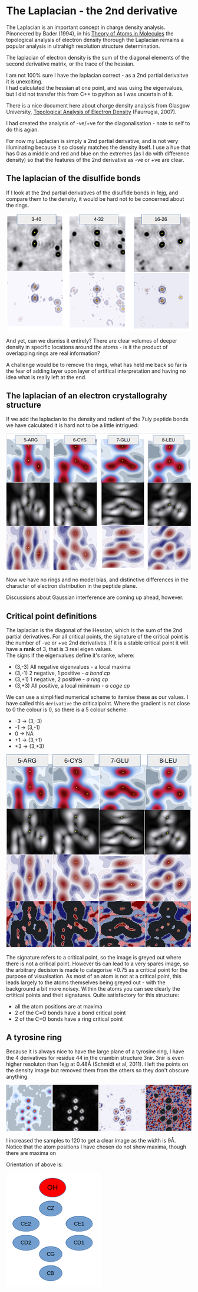 # The Laplacian - the 2nd derivative

The Laplacian is an important concept in charge density analysis. Pinoneered by Bader (1994), 
in his [Theory of Atoms in Molecules](https://www.chemistry.mcmaster.ca/aim/aim_5.html) the 
topological analysis of electron density thorough the Laplacian remains a popular analysis 
in ultrahigh resolution structure determination.  

The laplacian of electron density is the sum of the diagonal elements of the second 
derivative matrix, or the trace of the hessian.  

I am not 100% sure I have the laplacian correct - as a 2nd partial derivaitve it is unexciting.  
I had calculated the hessian at one point, and was using the eigenvalues, but I 
did not transfer this from C++ to python as I was uncertain of it.  

There is a nice document here about charge density analysis from Glasgow University, 
[Topological Analysis of Electron Density](https://www.chem.gla.ac.uk/~louis/xdworkshop/workshop/documentation/jyvaskla_4.pdf) 
(Faurrugia, 2007).  

I had created the analysis of -ve/+ve for the diagonalisation - note to self to do this agian.  

For now my Laplacian is simply a 2nd partial derivative, and is not very illuminating because 
it so closely matches the density itself. I use a hue that has 0 as a middle and red and 
blue on the extremes (as I do with difference density) so that the features of the 2nd 
derivative as -ve or +ve are clear.  

## The laplacian of the disulfide bonds
If I look at the 2nd partial derivatives of the disulfide bonds in 1ejg, and compare them 
to the density, it would be hard not to be concerned about the rings.

![alt text](imgs/di-laplacian.png)

And yet, can we dismiss it entirely? There are clear volumes of deeper density in specific 
locations around the atoms - is it the product of overlapping rings are real information?  

A challenge would be to remove the rings, what has held me back so far is the fear of adding 
layer upon layer of artifical interpretation and having no idea what is really left at the end.  

## The laplacian of an electron crystallograhy structure
If we add the laplacian to the density and radient of the 7uly peptide bonds we have calculated 
it is hard not to be a little intrigued:

![alt text](imgs/ec-laplac.png)  

Now we have no rings and no model bias, and distinctive differences in the character of electron 
distribution in the peptide plane.  

Discussions about Gaussian interference are coming up ahead, however.  

## Critical point definitions
The laplacian is the diagonal of the Hessian, which is the sum of the 2nd partial derivatives. 
For all critical points, the signature of the critical point is the number of -ve or +ve 2nd 
derivatives. If it is a stable critical point it will have a **rank** of 3, that is 3 real eigen values.  
The signs if the eigenvalues define it's ranke, where:  
- (3,-3) All negative eigenvalues - a local maxima  
- (3,-1) 2 negative, 1 positive - *a bond cp*
- (3,+1) 1 negative, 2 positive - *a ring cp*
- (3,+3) All positive, a local minimum - *a cage cp*

We can use a simplified numerical scheme to itemise these as our values. 
I have called this `derivative` the criticalpoint. Where the gradient is not close to 0 
the colour is 0, so there is a 5 colour scheme:  
- -3 -> (3,-3)  
- -1 -> (3,-1)  
-  0 -> NA  
- +1 -> (3,+1)  
- +3 -> (3,+3)  

![alt text](imgs/cp-7uly.png)

The signature refers to a critical point, so the image is greyed out where there is not a critical point. 
However tis can lead to a very spares image, so the arbitrary decision is made to categorise <0.75 as a critical point 
for the purpose of visualsation. As most of an atom is not at a critical point, this leads 
largely to the atoms themselves being greyed out - with the background a bit more noisey. 
Within the atoms you can see clearly the crtitical points and theit signatures. 
Quite satisfactory for this structure:  
- all the atom positions are at maxima  
- 2 of the C=O bonds have a bond critical point  
- 2 of the C=O bonds have a ring critical point  

## A tyrosine ring
Because it is always nice to have the large plane of a tyrosine ring, I have the 4 derivatives 
for residue 44 in the crambin structure 3nir. 3nir is even higher resoluton than 1ejg at 
0.48Å (Schmidt et al, 2011).  I left the points on the density image but removed them from 
the others so they don't obscure anything.  

![alt text](imgs/tyr.png)

I increased the samples to 120 to get a clear image as the width is 9Å. Notice that 
the atom positions I have chosen do not show maxima, though there are maxima on 

Orientation of above is:  

![alt text](imgs/tyr-atoms.png)








